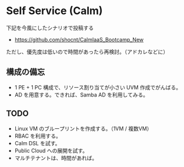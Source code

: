 # Self Service (Calm)

下記を今風にしたシナリオで投稿する
* https://github.com/shocnt/CalmIaaS_Bootcamp_New

ただし、優先度は低いので時間があったら再検討。（アドカレなどに）


## 構成の備忘

* 1 PE + 1 PC 構成で、リソース割り当てが小さい UVM 作成でがんばる。
* AD を用意する。できれば、Samba AD を利用してみる。


## TODO

* Linux VM のブループリントを作成する。（1VM / 複数VM）
* RBAC を利用する。
* Calm DSL を試す。
* Public Cloud への展開を試す。
* マルチテナントは、時間があれば。
